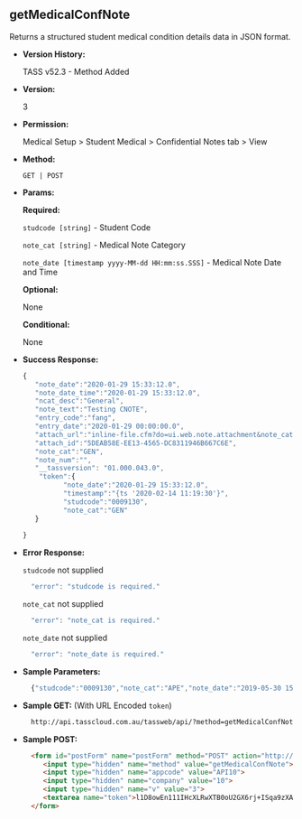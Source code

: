 **getMedicalConfNote**
----
  Returns a structured student medical condition details data in JSON format.
  
* **Version History:**

  TASS v52.3 - Method Added

* **Version:**

  3

* **Permission:**

  Medical Setup > Student Medical > Confidential Notes tab > View

* **Method:**

  `GET | POST`
  
*  **Params:**

   **Required:**
 
   `studcode [string]` - Student Code

   `note_cat [string]` - Medical Note Category

   `note_date [timestamp yyyy-MM-dd HH:mm:ss.SSS]` - Medical Note Date and Time

   **Optional:**

   None

   **Conditional:**

   None

* **Success Response:**

    ```javascript
    { 
       "note_date":"2020-01-29 15:33:12.0",
       "note_date_time":"2020-01-29 15:33:12.0",
       "ncat_desc":"General",
       "note_text":"Testing CNOTE",
       "entry_code":"fang",
       "entry_date":"2020-01-29 00:00:00.0",
       "attach_url":"inline-file.cfm?do=ui.web.note.attachment&note_cat=GEN&note_date=2020-01-29 15:33:12.0&note_num=&entity_type=M&entity_code=0009130&notetype=confidential",
       "attach_id":"5DEAB58E-EE13-4565-DC8311946B667C6E",
       "note_cat":"GEN",
       "note_num":"",
       "__tassversion": "01.000.043.0",
        "token":{ 
              "note_date":"2020-01-29 15:33:12.0",
              "timestamp":"{ts '2020-02-14 11:19:30'}",
              "studcode":"0009130",
              "note_cat":"GEN"
       }
       
    }
    ```
 
* **Error Response:**

    `studcode` not supplied
    ```javascript
      "error": "studcode is required."
    ```

    `note_cat` not supplied
    ```javascript
      "error": "note_cat is required."
    ```

    `note_date` not supplied
    ```javascript
      "error": "note_date is required."
    ```

* **Sample Parameters:**

  ```javascript
    {"studcode":"0009130","note_cat":"APE","note_date":"2019-05-30 15:11:58.0"}
  ```

* **Sample GET:** (With URL Encoded `token`)

  ```HTML
    http://api.tasscloud.com.au/tassweb/api/?method=getMedicalConfNote&appcode=API10&company=10&v=3&token=l1D8owEn111IHcXLRwXTB0oU2GX6rj%2BISqa9zXA8We3J3mwgjW5pdUvFK3%2FIZ4mJ4bMyfKTmEoup%2B3tTE9GeLQ%3D%3D
  ```
  
* **Sample POST:**

  ```HTML
    <form id="postForm" name="postForm" method="POST" action="http://api.tasscloud.com.au/tassweb/api/">
       <input type="hidden" name="method" value="getMedicalConfNote">
       <input type="hidden" name="appcode" value="API10">
       <input type="hidden" name="company" value="10">
       <input type="hidden" name="v" value="3">
       <textarea name="token">l1D8owEn111IHcXLRwXTB0oU2GX6rj+ISqa9zXA8We3J3mwgjW5pdUvFK3/IZ4mJ4bMyfKTmEoup+3tTE9GeLQ==</textarea>
    </form>
  ```
